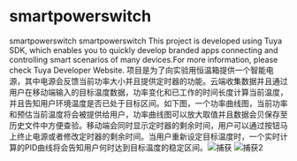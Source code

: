 # smartpowerswitch
smartpowerswitch
smartpowerswitch
This project is developed using Tuya SDK, which enables you to quickly develop branded apps connecting and controlling smart scenarios of many devices.For more information, please check Tuya Developer Website.
项目是为了向实验用恒温箱提供一个智能电源，其中电源会反馈当前功率大小并且提供定时器的功能。云端收集数据并且通过用户在移动端输入的目标温度数据，功率变化和已工作的时间长度计算当前温度，并且告知用户环境温度是否已处于目标区间。如下图，一个功率曲线图，当前功率和预估当前温度将会被提供给用户，功率曲线图可以放大取值并且数据会贝保存至历史文件中方便查验。移动端会同时显示定时器的剩余时间，用户可以通过按钮马上终止电源或者修改定时器的剩余时间。当用户重新设定目标温度时，一个实时计算的PID曲线将会告知用户何时达到目标温度的稳定区间。![捕获](https://user-images.githubusercontent.com/58858494/114979369-56f77e80-9ebd-11eb-8851-50b4bd5d3d1a.PNG)
![捕获2](https://user-images.githubusercontent.com/58858494/114979371-58c14200-9ebd-11eb-8a83-37144ea303a6.PNG)
